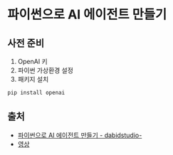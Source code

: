 # 파이썬으로 AI 에이전트 만들기

## 사전 준비

1. OpenAI 키
2. 파이썬 가상환경 설정
3. 패키지 설치

```bash
pip install openai
```

## 출처

- [파이썬으로 AI 에이전트 만들기 - dabidstudio-](https://github.com/dabidstudio/python-ai-agents/tree/main)
- [영상](https://www.youtube.com/watch?v=3wk45Ow3m3M)
